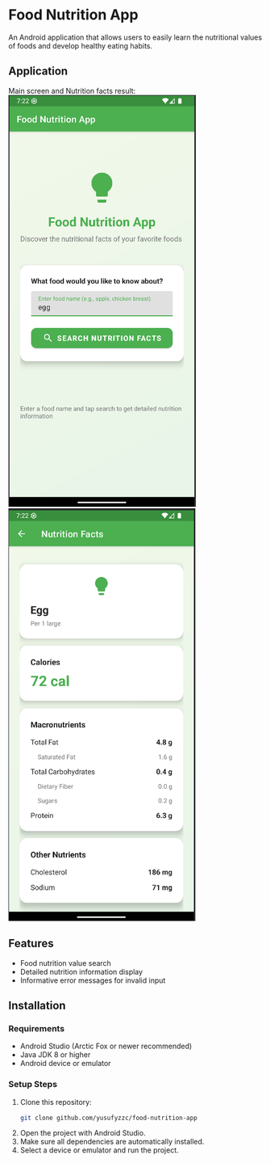 # Food Nutrition App

An Android application that allows users to easily learn the nutritional values of foods and develop healthy eating habits.

## Application

Main screen and Nutrition facts result:  
![Main Screen](https://github.com/yusufyzzc/food-nutrition-app/blob/ac4f9879316f1c42211fa02f6d5d6d7878872ef0/ss/screenshot1.png)                       ![Nutrition Facts Result](https://github.com/yusufyzzc/food-nutrition-app/blob/ac4f9879316f1c42211fa02f6d5d6d7878872ef0/ss/screenshot2.png)

## Features

- Food nutrition value search
- Detailed nutrition information display
- Informative error messages for invalid input

## Installation

### Requirements

- Android Studio (Arctic Fox or newer recommended)
- Java JDK 8 or higher
- Android device or emulator

### Setup Steps

1. Clone this repository:
    ```bash
    git clone github.com/yusufyzzc/food-nutrition-app
    ```
2. Open the project with Android Studio.
3. Make sure all dependencies are automatically installed.
4. Select a device or emulator and run the project.

